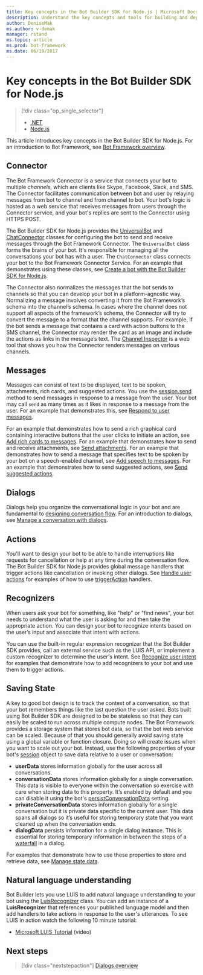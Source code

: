 ```yaml
---
title: Key concepts in the Bot Builder SDK for Node.js | Microsoft Docs
description: Understand the key concepts and tools for building and deploying conversational bots available in the Bot Builder SDK for Node.js.
author: DeniseMak
ms.author: v-demak
manager: rstand
ms.topic: article
ms.prod: bot-framework
ms.date: 06/19/2017
---
```


# Key concepts in the Bot Builder SDK for Node.js
> [!div class="op_single_selector"]
> - [.NET](../dotnet/bot-builder-dotnet-concepts.md)
> - [Node.js](../nodejs/bot-builder-nodejs-concepts.md)

This article introduces key concepts in the Bot Builder SDK for Node.js. For an introduction to Bot Framework, see [Bot Framework overview](../overview-introduction-bot-framework.md).

## Connector

The Bot Framework Connector is a service that connects your bot to multiple *channels*, which are clients like Skype, Facebook, Slack, and SMS. 
The Connector facilitates communication between bot and user by relaying messages from bot to channel and from channel to bot. 
Your bot's logic is hosted as a web service that receives messages from users through the Connector service, and your bot's replies are sent to the Connector using HTTPS POST. 

The Bot Builder SDK for Node.js provides the [UniversalBot][UniversalBot] and [ChatConnector][ChatConnector] classes for configuring the bot to send and receive messages through the Bot Framework Connector. The `UniversalBot` class forms the brains of your bot. It's responsible for managing all the conversations your bot has with a user. The `ChatConnector` class connects your bot to the Bot Framework Connector Service.
For an example that demonstrates using these classes, see [Create a bot with the Bot Builder SDK for Node.js](bot-builder-nodejs-quickstart.md).

The Connector also normalizes the messages that the bot sends to channels so that you can develop your bot in a platform-agnostic way. Normalizing a message involves converting it from the Bot Framework’s schema into the channel’s schema. In cases where the channel does not support all aspects of the framework’s schema, the Connector will try to convert the message to a format that the channel supports. For example, if the bot sends a message that contains a card with action buttons to the SMS channel, the Connector may render the card as an image and include the actions as links in the message’s text. The [Channel Inspector][ChannelInspector] is a web tool that shows you how the Connector renders messages on various channels.

## Messages

Messages can consist of text to be displayed, text to be spoken, attachments, rich cards, and suggested actions. You use the [session.send][SessionSend] method to send messages in response to a message from the user. Your bot may call `send` as many times as it likes in response to a message from the user. For an example that demonstrates this, see [Respond to user messages][RespondMessages].

For an example that demonstrates how to send a rich graphical card containing interactive buttons that the user clicks to initiate an action, see [Add rich cards to messages](bot-builder-nodejs-send-rich-cards.md). For an example that demonstrates how to send and receive attachments, see [Send attachments](bot-builder-nodejs-send-receive-attachments.md). For an example that demonstrates how to send a message that specifies text to be spoken by your bot on a speech-enabled channel, see [Add speech to messages](bot-builder-nodejs-text-to-speech.md). For an example that demonstrates how to send suggested actions, see [Send suggested actions](bot-builder-nodejs-send-suggested-actions.md).

## Dialogs
Dialogs help you organize the conversational logic in your bot and are fundamental to [designing conversation flow](../bot-design-conversation-flow.md). For an introduction to dialogs, see [Manage a conversation with dialogs](bot-builder-nodejs-dialog-manage-conversation.md).

## Actions
You'll want to design your bot to be able to handle interruptions like requests for cancellation or help at any time during the conversation flow. The Bot Builder SDK for Node.js provides global message handlers that trigger actions like cancellation or invoking other dialogs. 
 See <!--[Handling cancel](bot-builder-nodejs-manage-conversation-flow.md#handling-cancel), [Confirming interruptions](bot-builder-nodejs-manage-conversation-flow.md#confirming-interruptions) and-->[Handle user actions](bot-builder-nodejs-dialog-actions.md) for examples of how to use [triggerAction][triggerAction] handlers.


## Recognizers
When users ask your bot for something, like "help" or "find news", your bot needs to understand what the user is asking for and then take the appropriate action. You can design your bot to recognize intents based on the user’s input and associate that intent with actions. 

You can use the built-in regular expression recognizer that the Bot Builder SDK provides, call an external service such as the LUIS API, or implement a custom recognizer to determine the user's intent. 
See [Recognize user intent](bot-builder-nodejs-recognize-intent-messages.md) for examples that demonstrate how to add recognizers to your bot and use them to trigger actions.


## Saving State

A key to good bot design is to track the context of a conversation, so that your bot remembers things like the last question the user asked. 
Bots built using Bot Builder SDK are designed to be be stateless so that they can easily be scaled to run across multiple compute nodes. The Bot Framework provides a storage system that stores bot data, so that the bot web service can be scaled. Because of that you should generally avoid saving state using a global variable or function closure. Doing so will create issues when you want to scale out your bot. Instead, use the following properties of your bot's [session][Session] object to save data relative to a user or conversation:

* **userData** stores information globally for the user across all conversations.
* **conversationData** stores information globally for a single conversation. This data is visible to everyone within the conversation so exercise with care when storing data to this property. It’s enabled by default and you can disable it using the bot's [persistConversationData][PersistConversationData] setting.
* **privateConversationData** stores information globally for a single conversation but it is private data specific to the current user. This data spans all dialogs so it’s useful for storing temporary state that you want cleaned up when the conversation ends.
* **dialogData** persists information for a single dialog instance. This is essential for storing temporary information in between the steps of a [waterfall](bot-builder-nodejs-dialog-waterfall.md) in a dialog.

For examples that demonstrate how to use these properties to store and retrieve data, see [Manage state data](bot-builder-nodejs-state.md).

## Natural language understanding

Bot Builder lets you use LUIS to add natural language understanding to your bot using the [LuisRecognizer][LuisRecognizer] class. You can add an instance of a **LuisRecognizer** that references your published language model and then add handlers to take actions in response to the user's utterances. To see LUIS in action watch the following 10 minute tutorial:

* [Microsoft LUIS Tutorial][LUISVideo] (video)

## Next steps
> [!div class="nextstepaction"]
> [Dialogs overview](bot-builder-nodejs-dialog-overview.md)



[PersistConversationData]: https://docs.botframework.com/en-us/node/builder/chat-reference/interfaces/_botbuilder_d_.iuniversalbotsettings.html#persistconversationdata
[UniversalBot]: https://docs.botframework.com/en-us/node/builder/chat-reference/classes/_botbuilder_d_.universalbot.html
[ChatConnector]: https://docs.botframework.com/en-us/node/builder/chat-reference/classes/_botbuilder_d_.chatconnector.html

[ChannelInspector]: https://docs.botframework.com/en-us/channel-inspector/channels/Skype

[Session]: https://docs.botframework.com/en-us/node/builder/chat-reference/classes/_botbuilder_d_.session.html
[SessionSend]: https://docs.botframework.com/en-us/node/builder/chat-reference/classes/_botbuilder_d_.session#send

[triggerAction]: https://docs.botframework.com/en-us/node/builder/chat-reference/classes/_botbuilder_d_.dialog.html#triggeraction
[waterfall]: bot-builder-nodejs-prompts.md

[RespondMessages]:bot-builder-nodejs-use-default-message-handler.md

[LUISRecognizer]: https://docs.botframework.com/en-us/node/builder/chat-reference/classes/_botbuilder_d_.luisrecognizer
[LUISVideo]: https://vimeo.com/145499419
